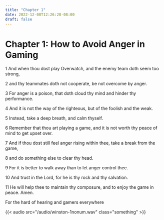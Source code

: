 ```yaml
---
title: "Chapter 1"
date: 2022-12-08T12:26:28-08:00
draft: false
---
```


# Chapter 1: How to Avoid Anger in Gaming

1 And when thou dost play Overwatch, and the enemy team doth seem too strong,

2 and thy teammates doth not cooperate, be not overcome by anger.

3 For anger is a poison, that doth cloud thy mind and hinder thy performance.

4 And it is not the way of the righteous, but of the foolish and the weak.

5 Instead, take a deep breath, and calm thyself.

6 Remember that thou art playing a game, and it is not worth thy peace of mind to get upset over.

7 And if thou dost still feel anger rising within thee, take a break from the game,

8 and do something else to clear thy head.

9 For it is better to walk away than to let anger control thee.

10 And trust in the Lord, for he is thy rock and thy salvation.

11 He will help thee to maintain thy composure, and to enjoy the game in peace. Amen.


For the hard of hearing and gamers everywhere

{{< audio src="/audio/winston-1nonum.wav" class="something" >}}
